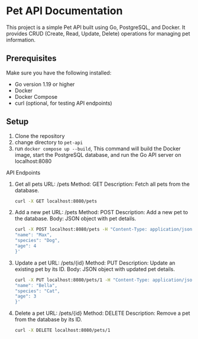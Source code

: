 # Pet API Documentation

This project is a simple Pet API built using Go, PostgreSQL, and Docker. It provides CRUD (Create, Read, Update, Delete) operations for managing pet information.

## Prerequisites

Make sure you have the following installed:

- Go version 1.19 or higher
- Docker
- Docker Compose
- curl (optional, for testing API endpoints)

## Setup

1. Clone the repository
2. change directory to `pet-api`
3. run `docker compose up --build`, This command will build the Docker image, start the PostgreSQL database, and run the Go API server on localhost:8080

API Endpoints

1. Get all pets
   URL: /pets
   Method: GET
   Description: Fetch all pets from the database.

   ```bash
   curl -X GET localhost:8080/pets
   ```

2. Add a new pet
   URL: /pets
   Method: POST
   Description: Add a new pet to the database.
   Body: JSON object with pet details.

   ```bash
   curl -X POST localhost:8080/pets -H "Content-Type: application/json" -d '{
   "name": "Max",
   "species": "Dog",
   "age": 4
   }'
   ```

3. Update a pet
   URL: /pets/{id}
   Method: PUT
   Description: Update an existing pet by its ID.
   Body: JSON object with updated pet details.

   ```bash
   curl -X PUT localhost:8080/pets/1 -H "Content-Type: application/json" -d '{
   "name": "Bella",
   "species": "Cat",
   "age": 3
   }'

   ```

4. Delete a pet
   URL: /pets/{id}
   Method: DELETE
   Description: Remove a pet from the database by its ID.
   ```bash
   curl -X DELETE localhost:8080/pets/1
   ```

